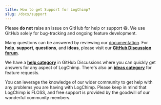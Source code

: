 ```yaml
---
title: How to get Support for LogChimp?
slug: /docs/support
---
```


Please **do not** raise an issue on GitHub for help or support 😄. We use GitHub solely for bug-tracking and ongoing feature development.

Many questions can be answered by reviewing our [documentation](https://logchimp.codecarrot.net/docs/). For **help**, **support**, **questions**, and **ideas**, please visit our **[GitHub Discussion forum](https://github.com/logchimp/logchimp/discussions)**.

We have a **[help category](https://github.com/logchimp/logchimp/discussions/categories/help)** in GitHub Discussions where you can quickly get answers for any aspect of LogChimp. There's also an **[ideas category](https://github.com/logchimp/logchimp/discussions/categories/ideas)** for feature requests.

You can leverage the knowledge of our wider community to get help with any problems you are having with LogChimp. Please keep in mind that LogChimp is FLOSS, and free support is provided by the goodwill of our wonderful community members.
